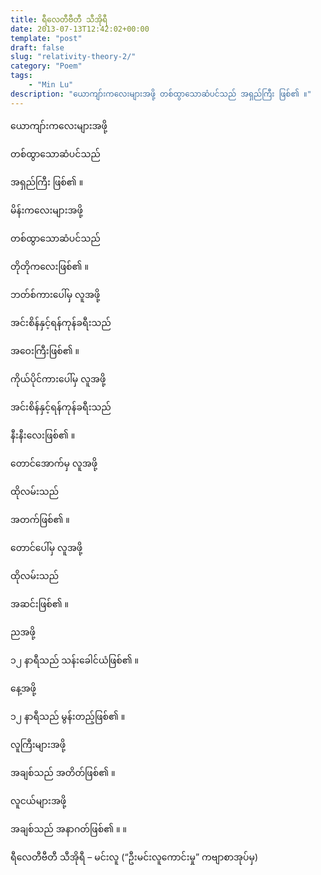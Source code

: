 ```yaml
---
title: ရီလေတီဗီတီ သီအိုရီ
date: 2013-07-13T12:42:02+00:00
template: "post"  
draft: false  
slug: "relativity-theory-2/"  
category: "Poem"
tags:
    - "Min Lu"
description: "ယောကျာ်းကလေးများအဖို့ တစ်ထွာသောဆံပင်သည် အရှည်ကြီး ဖြစ်၏ ။"
---
```

ယောကျာ်းကလေးများအဖို့
  
တစ်ထွာသောဆံပင်သည်
  
အရှည်ကြီး ဖြစ်၏ ။
  
မိန်းကလေးများအဖို့
  
တစ်ထွာသောဆံပင်သည်
  
တိုတိုကလေးဖြစ်၏ ။

ဘတ်စ်ကားပေါ်မှ လူအဖို့
  
အင်းစိန်နှင့်ရန်ကုန်ခရီးသည်
  
အဝေးကြီးဖြစ်၏ ။
  
ကိုယ်ပိုင်ကားပေါ်မှ လူအဖို့
  
အင်းစိန်နှင့်ရန်ကုန်ခရီးသည်
  
နီးနီးလေးဖြစ်၏ ။

တောင်အောက်မှ လူအဖို့
  
ထိုလမ်းသည်
  
အတက်ဖြစ်၏ ။
  
တောင်ပေါ်မှ လူအဖို့
  
ထိုလမ်းသည်
  
အဆင်းဖြစ်၏ ။

ညအဖို့
  
၁၂ နာရီသည် သန်းခေါင်ယံဖြစ်၏ ။
  
နေ့အဖို့
  
၁၂ နာရီသည် မွန်းတည့်ဖြစ်၏ ။

လူကြီးများအဖို့
  
အချစ်သည် အတိတ်ဖြစ်၏ ။
  
လူငယ်များအဖို့
  
အချစ်သည် အနာဂတ်ဖြစ်၏ ။ ။

ရီလေတီဗီတီ သီအိုရီ &#8211; မင်းလူ (&#8220;ဦးမင်းလူကောင်းမှု&#8221; ကဗျာစာအုပ်မှ)